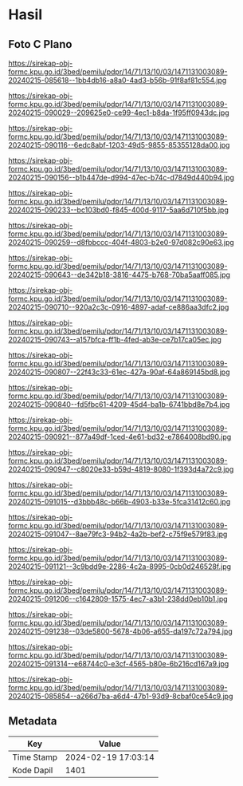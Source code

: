 # Hasil

## Foto C Plano

https://sirekap-obj-formc.kpu.go.id/3bed/pemilu/pdpr/14/71/13/10/03/1471131003089-20240215-085618--1bb4db16-a8a0-4ad3-b56b-91f8af81c554.jpg

https://sirekap-obj-formc.kpu.go.id/3bed/pemilu/pdpr/14/71/13/10/03/1471131003089-20240215-090029--209625e0-ce99-4ec1-b8da-1f95ff0943dc.jpg

https://sirekap-obj-formc.kpu.go.id/3bed/pemilu/pdpr/14/71/13/10/03/1471131003089-20240215-090116--6edc8abf-1203-49d5-9855-85355128da00.jpg

https://sirekap-obj-formc.kpu.go.id/3bed/pemilu/pdpr/14/71/13/10/03/1471131003089-20240215-090156--b1b447de-d994-47ec-b74c-d7849d440b94.jpg

https://sirekap-obj-formc.kpu.go.id/3bed/pemilu/pdpr/14/71/13/10/03/1471131003089-20240215-090233--bc103bd0-f845-400d-9117-5aa6d710f5bb.jpg

https://sirekap-obj-formc.kpu.go.id/3bed/pemilu/pdpr/14/71/13/10/03/1471131003089-20240215-090259--d8fbbccc-404f-4803-b2e0-97d082c90e63.jpg

https://sirekap-obj-formc.kpu.go.id/3bed/pemilu/pdpr/14/71/13/10/03/1471131003089-20240215-090643--de342b18-3816-4475-b768-70ba5aaff085.jpg

https://sirekap-obj-formc.kpu.go.id/3bed/pemilu/pdpr/14/71/13/10/03/1471131003089-20240215-090710--920a2c3c-0916-4897-adaf-ce886aa3dfc2.jpg

https://sirekap-obj-formc.kpu.go.id/3bed/pemilu/pdpr/14/71/13/10/03/1471131003089-20240215-090743--a157bfca-ff1b-4fed-ab3e-ce7b17ca05ec.jpg

https://sirekap-obj-formc.kpu.go.id/3bed/pemilu/pdpr/14/71/13/10/03/1471131003089-20240215-090807--22f43c33-61ec-427a-90af-64a869145bd8.jpg

https://sirekap-obj-formc.kpu.go.id/3bed/pemilu/pdpr/14/71/13/10/03/1471131003089-20240215-090840--fd5fbc61-4209-45d4-ba1b-6741bbd8e7b4.jpg

https://sirekap-obj-formc.kpu.go.id/3bed/pemilu/pdpr/14/71/13/10/03/1471131003089-20240215-090921--877a49df-1ced-4e61-bd32-e7864008bd90.jpg

https://sirekap-obj-formc.kpu.go.id/3bed/pemilu/pdpr/14/71/13/10/03/1471131003089-20240215-090947--c8020e33-b59d-4819-8080-1f393d4a72c9.jpg

https://sirekap-obj-formc.kpu.go.id/3bed/pemilu/pdpr/14/71/13/10/03/1471131003089-20240215-091015--d3bbb48c-b66b-4903-b33e-5fca31412c60.jpg

https://sirekap-obj-formc.kpu.go.id/3bed/pemilu/pdpr/14/71/13/10/03/1471131003089-20240215-091047--8ae79fc3-94b2-4a2b-bef2-c75f9e579f83.jpg

https://sirekap-obj-formc.kpu.go.id/3bed/pemilu/pdpr/14/71/13/10/03/1471131003089-20240215-091121--3c9bdd9e-2286-4c2a-8995-0cb0d246528f.jpg

https://sirekap-obj-formc.kpu.go.id/3bed/pemilu/pdpr/14/71/13/10/03/1471131003089-20240215-091206--c1642809-1575-4ec7-a3b1-238dd0eb10b1.jpg

https://sirekap-obj-formc.kpu.go.id/3bed/pemilu/pdpr/14/71/13/10/03/1471131003089-20240215-091238--03de5800-5678-4b06-a655-da197c72a794.jpg

https://sirekap-obj-formc.kpu.go.id/3bed/pemilu/pdpr/14/71/13/10/03/1471131003089-20240215-091314--e68744c0-e3cf-4565-b80e-6b216cd167a9.jpg

https://sirekap-obj-formc.kpu.go.id/3bed/pemilu/pdpr/14/71/13/10/03/1471131003089-20240215-085854--a266d7ba-a6d4-47b1-93d9-8cbaf0ce54c9.jpg


## Metadata

| Key        | Value               |
| ---------- | ------------------- |
| Time Stamp | 2024-02-19 17:03:14 |
| Kode Dapil | 1401                |



